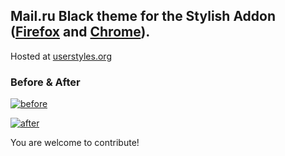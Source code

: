 ## Mail.ru Black theme for the Stylish Addon ([Firefox](https://addons.mozilla.org/en-US/firefox/addon/2108/) and [Chrome](https://chrome.google.com/extensions/detail/fjnbnpbmkenffdnngjfgmeleoegfcffe)).

Hosted at [userstyles.org](http://userstyles.org/styles/85318)


### Before & After

 [ ![before](http://raw.github.com/Pmmlabs/MailRuBlack/master/screenshots/before_th.png) ](http://raw.github.com/Pmmlabs/MailRuBlack/master/screenshots/before.png)

 [ ![after](http://raw.github.com/Pmmlabs/MailRuBlack/master/screenshots/after_th.png) ](http://raw.github.com/Pmmlabs/MailRuBlack/master/screenshots/after.png)
 
You are welcome to contribute!
